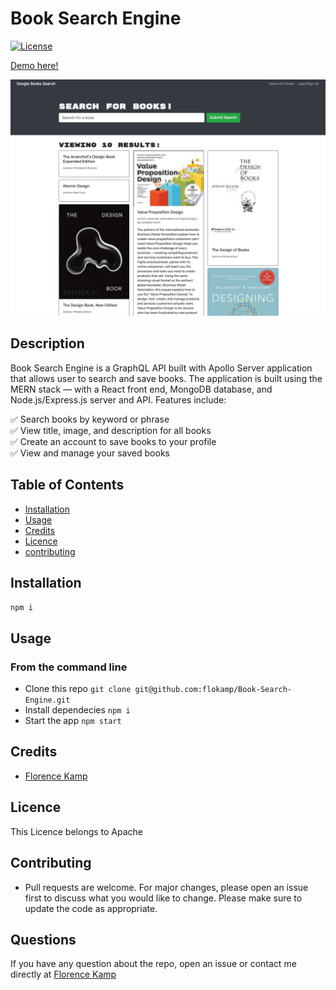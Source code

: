# Book Search Engine

[![License](https://img.shields.io/badge/License-Apache%202.0-yellow.svg)](https://opensource.org/licenses/Apache-2.0)

[Demo here!](https://intense-ridge-82764.herokuapp.com/)

![search](/app-images/search.png)

## Description

Book Search Engine is a GraphQL API built with Apollo Server application that allows user to search and save books. The application is built using the MERN stack — with a React front end, MongoDB database, and Node.js/Express.js server and API. Features include:

:white_check_mark: Search books by keyword or phrase <br>
:white_check_mark: View title, image, and description for all books<br>
:white_check_mark: Create an account to save books to your profile<br>
:white_check_mark: View and manage your saved books<br>

## Table of Contents

- [Installation](#Installation)
- [Usage](#Usage)
- [Credits](#Credits)
- [Licence](#Licence)
- [contributing](#contributing)

## Installation

`npm i`

## Usage

### From the command line

- Clone this repo `git clone git@github.com:flokamp/Book-Search-Engine.git`
- Install dependecies `npm i`
- Start the app `npm start`

## Credits

- [Florence Kamp](https://github.com/flokamp/)

## Licence

This Licence belongs to Apache

## Contributing

- Pull requests are welcome. For major changes, please open an issue first to discuss what you would like to change. Please make sure to update the code as appropriate.

## Questions

If you have any question about the repo, open an issue or contact me directly at [Florence Kamp](https://github.com/flokamp/)
